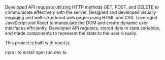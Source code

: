  Developed API requests utilizing HTTP methods GET, POST, and DELETE to communicate effectively with the server. 
Designed and developed visually engaging and well-structured web pages using HTML and CSS.
Leveraged JavaScript and React to manipulate the DOM and create dynamic user interfaces efficiently. 
Developed API requests, stored data in state variables, and made components to represent the state to the user visually.

This project is built with react.js

npm i to install
npm run dev to
